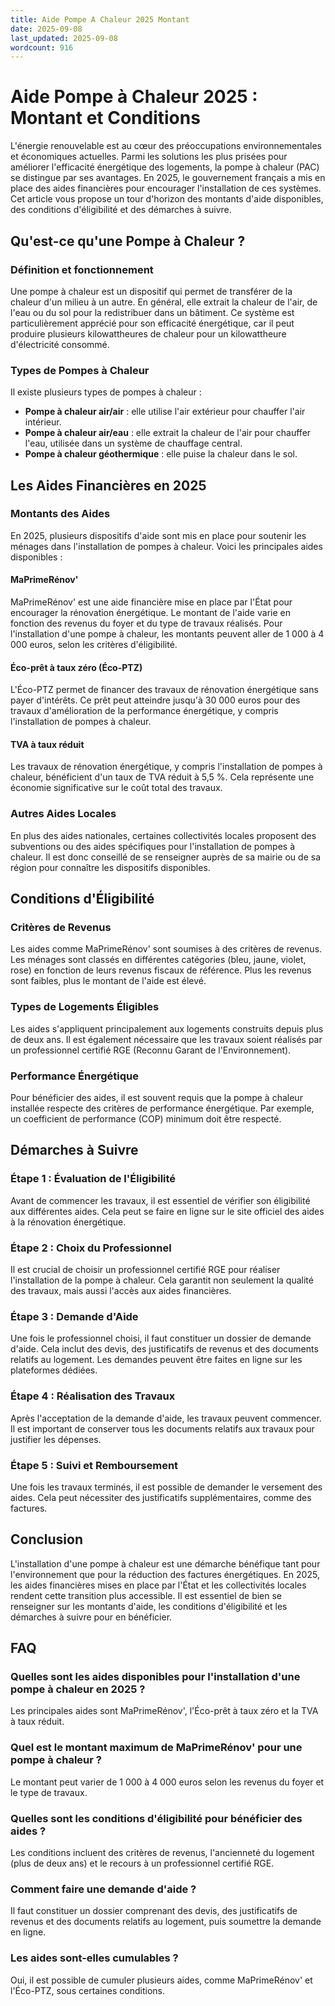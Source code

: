 ```yaml
---
title: Aide Pompe A Chaleur 2025 Montant
date: 2025-09-08
last_updated: 2025-09-08
wordcount: 916
---
```


# Aide Pompe à Chaleur 2025 : Montant et Conditions

L'énergie renouvelable est au cœur des préoccupations environnementales et économiques actuelles. Parmi les solutions les plus prisées pour améliorer l'efficacité énergétique des logements, la pompe à chaleur (PAC) se distingue par ses avantages. En 2025, le gouvernement français a mis en place des aides financières pour encourager l'installation de ces systèmes. Cet article vous propose un tour d'horizon des montants d'aide disponibles, des conditions d'éligibilité et des démarches à suivre.

## Qu'est-ce qu'une Pompe à Chaleur ?

### Définition et fonctionnement

Une pompe à chaleur est un dispositif qui permet de transférer de la chaleur d'un milieu à un autre. En général, elle extrait la chaleur de l'air, de l'eau ou du sol pour la redistribuer dans un bâtiment. Ce système est particulièrement apprécié pour son efficacité énergétique, car il peut produire plusieurs kilowattheures de chaleur pour un kilowattheure d'électricité consommé.

### Types de Pompes à Chaleur

Il existe plusieurs types de pompes à chaleur :

- **Pompe à chaleur air/air** : elle utilise l'air extérieur pour chauffer l'air intérieur.
- **Pompe à chaleur air/eau** : elle extrait la chaleur de l'air pour chauffer l'eau, utilisée dans un système de chauffage central.
- **Pompe à chaleur géothermique** : elle puise la chaleur dans le sol.

## Les Aides Financières en 2025

### Montants des Aides

En 2025, plusieurs dispositifs d'aide sont mis en place pour soutenir les ménages dans l'installation de pompes à chaleur. Voici les principales aides disponibles :

#### MaPrimeRénov'

MaPrimeRénov' est une aide financière mise en place par l'État pour encourager la rénovation énergétique. Le montant de l'aide varie en fonction des revenus du foyer et du type de travaux réalisés. Pour l'installation d'une pompe à chaleur, les montants peuvent aller de 1 000 à 4 000 euros, selon les critères d'éligibilité.

#### Éco-prêt à taux zéro (Éco-PTZ)

L'Éco-PTZ permet de financer des travaux de rénovation énergétique sans payer d'intérêts. Ce prêt peut atteindre jusqu'à 30 000 euros pour des travaux d'amélioration de la performance énergétique, y compris l'installation de pompes à chaleur.

#### TVA à taux réduit

Les travaux de rénovation énergétique, y compris l'installation de pompes à chaleur, bénéficient d'un taux de TVA réduit à 5,5 %. Cela représente une économie significative sur le coût total des travaux.

### Autres Aides Locales

En plus des aides nationales, certaines collectivités locales proposent des subventions ou des aides spécifiques pour l'installation de pompes à chaleur. Il est donc conseillé de se renseigner auprès de sa mairie ou de sa région pour connaître les dispositifs disponibles.

## Conditions d'Éligibilité

### Critères de Revenus

Les aides comme MaPrimeRénov' sont soumises à des critères de revenus. Les ménages sont classés en différentes catégories (bleu, jaune, violet, rose) en fonction de leurs revenus fiscaux de référence. Plus les revenus sont faibles, plus le montant de l'aide est élevé.

### Types de Logements Éligibles

Les aides s'appliquent principalement aux logements construits depuis plus de deux ans. Il est également nécessaire que les travaux soient réalisés par un professionnel certifié RGE (Reconnu Garant de l'Environnement).

### Performance Énergétique

Pour bénéficier des aides, il est souvent requis que la pompe à chaleur installée respecte des critères de performance énergétique. Par exemple, un coefficient de performance (COP) minimum doit être respecté.

## Démarches à Suivre

### Étape 1 : Évaluation de l'Éligibilité

Avant de commencer les travaux, il est essentiel de vérifier son éligibilité aux différentes aides. Cela peut se faire en ligne sur le site officiel des aides à la rénovation énergétique.

### Étape 2 : Choix du Professionnel

Il est crucial de choisir un professionnel certifié RGE pour réaliser l'installation de la pompe à chaleur. Cela garantit non seulement la qualité des travaux, mais aussi l'accès aux aides financières.

### Étape 3 : Demande d'Aide

Une fois le professionnel choisi, il faut constituer un dossier de demande d'aide. Cela inclut des devis, des justificatifs de revenus et des documents relatifs au logement. Les demandes peuvent être faites en ligne sur les plateformes dédiées.

### Étape 4 : Réalisation des Travaux

Après l'acceptation de la demande d'aide, les travaux peuvent commencer. Il est important de conserver tous les documents relatifs aux travaux pour justifier les dépenses.

### Étape 5 : Suivi et Remboursement

Une fois les travaux terminés, il est possible de demander le versement des aides. Cela peut nécessiter des justificatifs supplémentaires, comme des factures.

## Conclusion

L'installation d'une pompe à chaleur est une démarche bénéfique tant pour l'environnement que pour la réduction des factures énergétiques. En 2025, les aides financières mises en place par l'État et les collectivités locales rendent cette transition plus accessible. Il est essentiel de bien se renseigner sur les montants d'aide, les conditions d'éligibilité et les démarches à suivre pour en bénéficier.

## FAQ

### Quelles sont les aides disponibles pour l'installation d'une pompe à chaleur en 2025 ?

Les principales aides sont MaPrimeRénov', l'Éco-prêt à taux zéro et la TVA à taux réduit.

### Quel est le montant maximum de MaPrimeRénov' pour une pompe à chaleur ?

Le montant peut varier de 1 000 à 4 000 euros selon les revenus du foyer et le type de travaux.

### Quelles sont les conditions d'éligibilité pour bénéficier des aides ?

Les conditions incluent des critères de revenus, l'ancienneté du logement (plus de deux ans) et le recours à un professionnel certifié RGE.

### Comment faire une demande d'aide ?

Il faut constituer un dossier comprenant des devis, des justificatifs de revenus et des documents relatifs au logement, puis soumettre la demande en ligne.

### Les aides sont-elles cumulables ?

Oui, il est possible de cumuler plusieurs aides, comme MaPrimeRénov' et l'Éco-PTZ, sous certaines conditions.